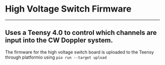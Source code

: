 # High Voltage Switch Firmware
---
Uses a Teensy 4.0 to control which channels are input into the CW Doppler system. 
---
The firmware for the high voltage switch board is uploaded to the Teensy through platformio using
    `pio run --target upload`
